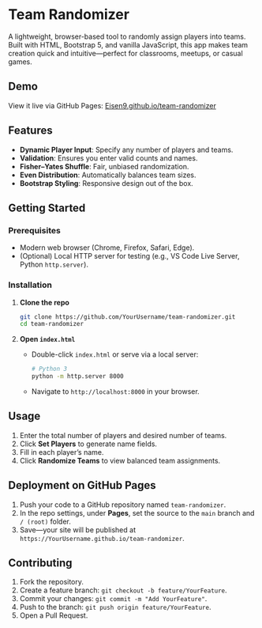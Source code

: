 # Team Randomizer

A lightweight, browser-based tool to randomly assign players into teams. Built with HTML, Bootstrap 5, and vanilla JavaScript, this app makes team creation quick and intuitive—perfect for classrooms, meetups, or casual games.

## Demo

View it live via GitHub Pages: [Eisen9.github.io/team-randomizer](https://eisen9.github.io/team-randomizer/)

## Features

* **Dynamic Player Input**: Specify any number of players and teams.
* **Validation**: Ensures you enter valid counts and names.
* **Fisher–Yates Shuffle**: Fair, unbiased randomization.
* **Even Distribution**: Automatically balances team sizes.
* **Bootstrap Styling**: Responsive design out of the box.

## Getting Started

### Prerequisites

* Modern web browser (Chrome, Firefox, Safari, Edge).
* (Optional) Local HTTP server for testing (e.g., VS Code Live Server, Python `http.server`).

### Installation

1. **Clone the repo**

   ```bash
   git clone https://github.com/YourUsername/team-randomizer.git
   cd team-randomizer
   ```
2. **Open `index.html`**

   * Double-click `index.html` or serve via a local server:

     ```bash
     # Python 3
     python -m http.server 8000
     ```
   * Navigate to `http://localhost:8000` in your browser.

## Usage

1. Enter the total number of players and desired number of teams.
2. Click **Set Players** to generate name fields.
3. Fill in each player’s name.
4. Click **Randomize Teams** to view balanced team assignments.

## Deployment on GitHub Pages

1. Push your code to a GitHub repository named `team-randomizer`.
2. In the repo settings, under **Pages**, set the source to the `main` branch and `/ (root)` folder.
3. Save—your site will be published at `https://YourUsername.github.io/team-randomizer`.

## Contributing

1. Fork the repository.
2. Create a feature branch: `git checkout -b feature/YourFeature`.
3. Commit your changes: `git commit -m "Add YourFeature"`.
4. Push to the branch: `git push origin feature/YourFeature`.
5. Open a Pull Request.


